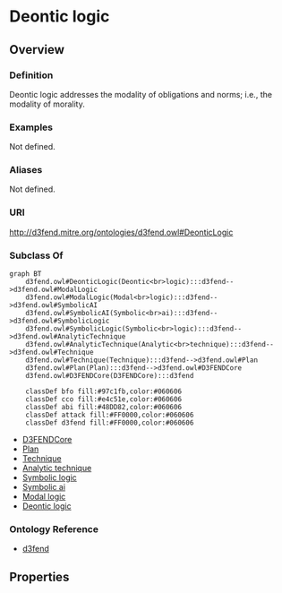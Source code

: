 # Deontic logic

## Overview

### Definition
Deontic logic addresses the modality of obligations and norms; i.e., the modality of morality.

### Examples
Not defined.

### Aliases
Not defined.

### URI
http://d3fend.mitre.org/ontologies/d3fend.owl#DeonticLogic

### Subclass Of
```mermaid
graph BT
    d3fend.owl#DeonticLogic(Deontic<br>logic):::d3fend-->d3fend.owl#ModalLogic
    d3fend.owl#ModalLogic(Modal<br>logic):::d3fend-->d3fend.owl#SymbolicAI
    d3fend.owl#SymbolicAI(Symbolic<br>ai):::d3fend-->d3fend.owl#SymbolicLogic
    d3fend.owl#SymbolicLogic(Symbolic<br>logic):::d3fend-->d3fend.owl#AnalyticTechnique
    d3fend.owl#AnalyticTechnique(Analytic<br>technique):::d3fend-->d3fend.owl#Technique
    d3fend.owl#Technique(Technique):::d3fend-->d3fend.owl#Plan
    d3fend.owl#Plan(Plan):::d3fend-->d3fend.owl#D3FENDCore
    d3fend.owl#D3FENDCore(D3FENDCore):::d3fend
    
    classDef bfo fill:#97c1fb,color:#060606
    classDef cco fill:#e4c51e,color:#060606
    classDef abi fill:#48DD82,color:#060606
    classDef attack fill:#FF0000,color:#060606
    classDef d3fend fill:#FF0000,color:#060606
```

- [D3FENDCore](/docs/ontology/reference/model/D3FENDCore/D3FENDCore.md)
- [Plan](/docs/ontology/reference/model/D3FENDCore/Plan/Plan.md)
- [Technique](/docs/ontology/reference/model/D3FENDCore/Plan/Technique/Technique.md)
- [Analytic technique](/docs/ontology/reference/model/D3FENDCore/Plan/Technique/Analytic%20technique/Analytic%20technique.md)
- [Symbolic logic](/docs/ontology/reference/model/D3FENDCore/Plan/Technique/Analytic%20technique/Symbolic%20logic/Symbolic%20logic.md)
- [Symbolic ai](/docs/ontology/reference/model/D3FENDCore/Plan/Technique/Analytic%20technique/Symbolic%20logic/Symbolic%20ai/Symbolic%20ai.md)
- [Modal logic](/docs/ontology/reference/model/D3FENDCore/Plan/Technique/Analytic%20technique/Symbolic%20logic/Symbolic%20ai/Modal%20logic/Modal%20logic.md)
- [Deontic logic](/docs/ontology/reference/model/D3FENDCore/Plan/Technique/Analytic%20technique/Symbolic%20logic/Symbolic%20ai/Modal%20logic/Deontic%20logic/Deontic%20logic.md)


### Ontology Reference
- [d3fend](http://d3fend.mitre.org/ontologies/d3fend.owl#)

## Properties
